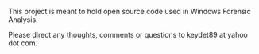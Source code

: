 This project is meant to hold open source code used in Windows Forensic Analysis.

Please direct any thoughts, comments or questions to keydet89 at yahoo dot com.